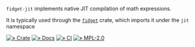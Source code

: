 `fidget-jit` implements native JIT compilation of math expressions.

It is typically used through the [`fidget`](https://crates.io/crate/fidget)
crate, which imports it under the `jit` namespace

[![» Crate](https://badgen.net/crates/v/fidget-jit)](https://crates.io/crates/fidget-jit)
[![» Docs](https://badgen.net/badge/api/docs.rs/df3600)](https://docs.rs/fidget-jit/)
[![» CI](https://badgen.net/github/checks/mkeeter/fidget/main)](https://github.com/mkeeter/fidget/actions/)
[![» MPL-2.0](https://badgen.net/github/license/mkeeter/fidget)](../LICENSE.txt)
